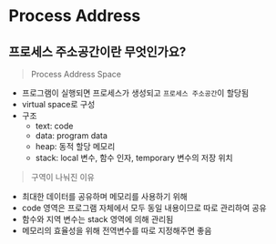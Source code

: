 # Process Address

## 프로세스 주소공간이란 무엇인가요?

> Process Address Space

- 프로그램이 실행되면 프로세스가 생성되고 `프로세스 주소공간`이 할당됨
- virtual space로 구성
- 구조
  - text: code
  - data: program data
  - heap: 동적 할당 메모리
  - stack: local 변수, 함수 인자, temporary 변수의 저장 위치

> 구역이 나눠진 이유

- 최대한 데이터를 공유하며 메모리를 사용하기 위해
- code 영역은 프로그램 자체에서 모두 동일 내용이므로 따로 관리하여 공유
- 함수와 지역 변수는 stack 영역에 의해 관리됨
- 메모리의 효율성을 위해 전역변수를 따로 지정해주면 좋음